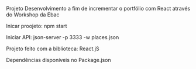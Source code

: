 Projeto Desenvolvimento a fim de incrementar o portfólio com React através do Workshop da Ebac

Inicar proojeto:
npm start

Iniciar API:
json-server -p 3333 -w places.json

Projeto feito com a biblioteca:
React.jS

Dependências disponíveis no Package.json
